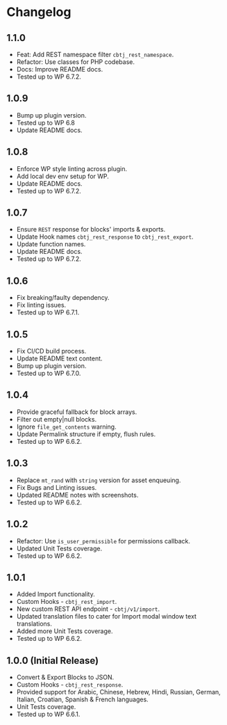 # Changelog

## 1.1.0
* Feat: Add REST namespace filter `cbtj_rest_namespace`.
* Refactor: Use classes for PHP codebase.
* Docs: Improve README docs.
* Tested up to WP 6.7.2.

## 1.0.9
* Bump up plugin version.
* Tested up to WP 6.8
* Update README docs.

## 1.0.8
* Enforce WP style linting across plugin.
* Add local dev env setup for WP.
* Update README docs.
* Tested up to WP 6.7.2.

## 1.0.7
* Ensure `REST` response for blocks' imports & exports.
* Update Hook names `cbtj_rest_response` to `cbtj_rest_export`.
* Update function names.
* Update README docs.
* Tested up to WP 6.7.2.

## 1.0.6
* Fix breaking/faulty dependency.
* Fix linting issues.
* Tested up to WP 6.7.1.

## 1.0.5
* Fix CI/CD build process.
* Update README text content.
* Bump up plugin version.
* Tested up to WP 6.7.0.

## 1.0.4
* Provide graceful fallback for block arrays.
* Filter out empty|null blocks.
* Ignore `file_get_contents` warning.
* Update Permalink structure if empty, flush rules.
* Tested up to WP 6.6.2.

## 1.0.3
* Replace `mt_rand` with `string` version for asset enqueuing.
* Fix Bugs and Linting issues.
* Updated README notes with screenshots.
* Tested up to WP 6.6.2.

## 1.0.2
* Refactor: Use `is_user_permissible` for permissions callback.
* Updated Unit Tests coverage.
* Tested up to WP 6.6.2.

## 1.0.1
* Added Import functionality.
* Custom Hooks - `cbtj_rest_import`.
* New custom REST API endpoint - `cbtj/v1/import`.
* Updated translation files to cater for Import modal window text translations.
* Added more Unit Tests coverage.
* Tested up to WP 6.6.2.

## 1.0.0 (Initial Release)
* Convert & Export Blocks to JSON.
* Custom Hooks - `cbtj_rest_response`.
* Provided support for Arabic, Chinese, Hebrew, Hindi, Russian, German, Italian, Croatian, Spanish & French languages.
* Unit Tests coverage.
* Tested up to WP 6.6.1.
